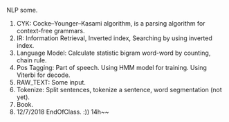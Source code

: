 NLP some.
1. CYK: Cocke–Younger–Kasami algorithm, is a parsing algorithm for context-free grammars.
2. IR: Information Retrieval, Inverted index, Searching by using inverted index.
3. Language Model: Calculate statistic bigram word-word by counting, chain rule.
4. Pos Tagging: Part of speech. Using HMM model for training. Using Viterbi for decode.
5. RAW_TEXT: Some input.
6. Tokenize: Split sentences, tokenize a sentence, word segmentation (not yet).
7. Book.
8. 12/7/2018 EndOfClass. :)) 14h~~
